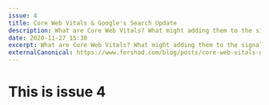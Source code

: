 ```yaml
---
issue: 4
title: Core Web Vitals & Google's Search Update
description: What are Core Web Vitals? What might adding them to the signalling mix for search mean for SEO? And, what can you do to check & prepare your site? Read on to find out!
date: 2020-11-27 15:30
excerpt: What are Core Web Vitals? What might adding them to the signalling mix for search mean for SEO? And, what can you do to check & prepare your site?
externalCanonical: https://www.fershad.com/blog/posts/core-web-vitals-google-search/
---
```

# This is issue 4